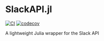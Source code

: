 # SlackAPI.jl

[![CI](https://github.com/psrenergy/SlackAPI.jl/actions/workflows/CI.yml/badge.svg)](https://github.com/psrenergy/SlackAPI.jl/actions/workflows/CI.yml)
[![codecov](https://codecov.io/gh/psrenergy/SlackAPI.jl/graph/badge.svg?token=VCTHLKP4I4)](https://codecov.io/gh/psrenergy/SlackAPI.jl)

A lightweight Julia wrapper for the Slack API

